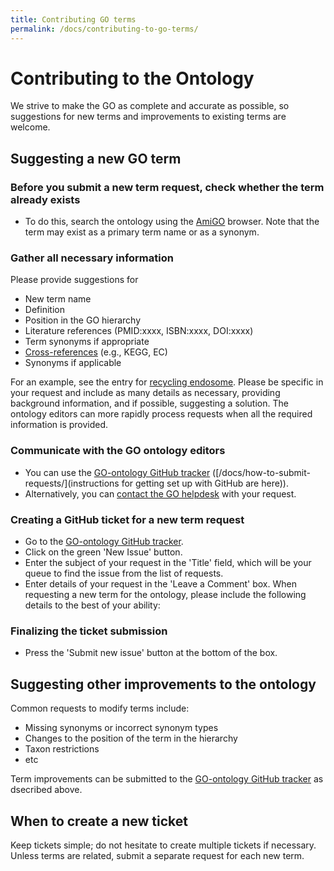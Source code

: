 ```yaml
---
title: Contributing GO terms
permalink: /docs/contributing-to-go-terms/
---
```


# Contributing to the Ontology

We strive to make the GO as complete and accurate as possible, so suggestions for new terms and improvements to existing terms are welcome. 

## Suggesting a new GO term

### Before you submit a new term request, check whether the term already exists
+ To do this, search the ontology using the <a href="http://amigo.geneontology.org/amigo">AmiGO</a> browser. Note that the term may exist as a primary term name or as a synonym.

###  Gather all necessary information
Please provide suggestions for 

+ New term name
+ Definition
+ Position in the GO hierarchy
+ Literature references (PMID:xxxx, ISBN:xxxx, DOI:xxxx)
+ Term synonyms if appropriate
+ [Cross-references](/docs/download-mappings/) (e.g., KEGG, EC)
+ Synonyms if applicable

For an example, see the entry for [recycling endosome](http://amigo.geneontology.org/amigo/term/GO:0055037). Please be specific in your request and include as many details as necessary, providing background information, and if possible, suggesting a solution. The ontology editors can more rapidly process requests when all the required information is provided. 
### Communicate with the GO ontology editors

+ You can use the <a href="https://github.com/geneontology/go-ontology/issues">GO-ontology GitHub tracker</a> ([/docs/how-to-submit-requests/](instructions for getting set up with GitHub are here)).
+ Alternatively, you can [contact the GO helpdesk](http://help.geneontology.org/) with your request. 
### Creating a GitHub ticket for a new term request

+ Go to the <a href="https://github.com/geneontology/go-ontology/issues">GO-ontology GitHub tracker</a>.
+ Click on the green 'New Issue' button.
+ Enter the subject of your request in the 'Title' field, which will be your queue to find the issue from the list of requests.
+ Enter details of your request in the 'Leave a Comment' box. When requesting a new term for the ontology, please include the following details to the best of your ability:
### Finalizing the ticket submission

+ Press the 'Submit new issue' button at the bottom of the box.
## Suggesting other improvements to the ontology
Common requests to modify terms include: 
+ Missing synonyms or incorrect synonym types
+ Changes to the position of the term in the hierarchy
+ Taxon restrictions
+ etc

Term improvements can be submitted to the <a href="https://github.com/geneontology/go-ontology/issues">GO-ontology GitHub tracker</a> as dsecribed above. 
## When to create a new ticket
Keep tickets simple; do not hesitate to create multiple tickets if necessary. Unless terms are related, submit a separate request for each new term.
 
